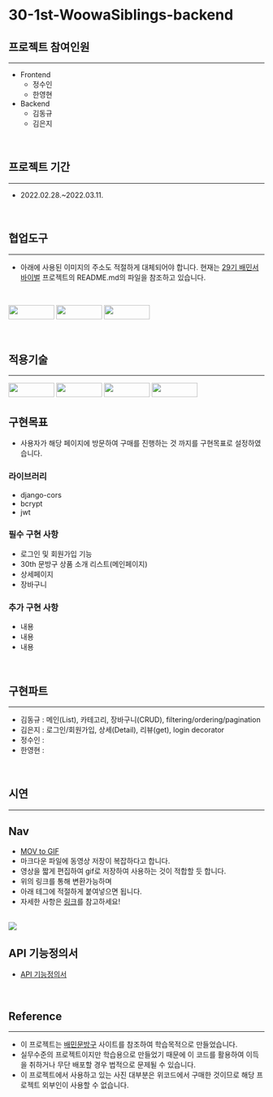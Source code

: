 # 30-1st-WoowaSiblings-backend

## 프로젝트 참여인원
***
* Frontend
  * 정수인
  * 한영현
* Backend
  * 김동규
  * 김은지
  
<br>

## 프로젝트 기간
***
* 2022.02.28.~2022.03.11.

<br>

## 협업도구
***
* 아래에 사용된 이미지의 주소도 적절하게 대체되어야 합니다. 현재는 [29기 배민서바이벌](https://github.com/wecode-bootcamp-korea/29-1st-BAMIN-SURVIVAL-backend) 프로젝트의 README.md의 파일을 참조하고 있습니다.

<br>

<img src="https://camo.githubusercontent.com/cca71357fe98ec5f8cd6ebab9044ad2901f4b64ebda379ac81608ed9f1caa1a0/68747470733a2f2f696d672e736869656c64732e696f2f7374617469632f76313f7374796c653d666f722d7468652d6261646765266d6573736167653d47697448756226636f6c6f723d313831373137266c6f676f3d476974487562266c6f676f436f6c6f723d464646464646266c6162656c3d" height="28px" width="90px"> <img src="https://camo.githubusercontent.com/0006cf094da45ae096d194937b0a810ac30ceeb78db406430af198ff6c8891f7/68747470733a2f2f696d672e736869656c64732e696f2f7374617469632f76313f7374796c653d666f722d7468652d6261646765266d6573736167653d536c61636b26636f6c6f723d344131353442266c6f676f3d536c61636b266c6f676f436f6c6f723d464646464646266c6162656c3d" height="28px" width="90px">
 <img src="https://camo.githubusercontent.com/179f87a8c43c55a1637295709af8ec8c1db5552ea6c8bbebe12a012dde8dede1/68747470733a2f2f696d672e736869656c64732e696f2f7374617469632f76313f7374796c653d666f722d7468652d6261646765266d6573736167653d5472656c6c6f26636f6c6f723d303035324343266c6f676f3d5472656c6c6f266c6f676f436f6c6f723d464646464646266c6162656c3d" height="28px" width="90px">

<br>

## 적용기술
***
<img src="https://camo.githubusercontent.com/3df944c2b99f86f1361df72285183e890f11c52d36dfcd3c2844c6823c823fc1/68747470733a2f2f696d672e736869656c64732e696f2f7374617469632f76313f7374796c653d666f722d7468652d6261646765266d6573736167653d507974686f6e26636f6c6f723d333737364142266c6f676f3d507974686f6e266c6f676f436f6c6f723d464646464646266c6162656c3d" height="28px" width="90px"> 
<img src="https://camo.githubusercontent.com/08fce5ab005e9b770295d3ce978d1e26386596c2f2a19589f165e21030183dcc/68747470733a2f2f696d672e736869656c64732e696f2f7374617469632f76313f7374796c653d666f722d7468652d6261646765266d6573736167653d446a616e676f26636f6c6f723d303932453230266c6f676f3d446a616e676f266c6f676f436f6c6f723d464646464646266c6162656c3d" height="28px" width="90px">
<img src="https://camo.githubusercontent.com/539a184961e9ab46a914b3a57718cd52f9a122ffb33a0bcaaa92484add20ba72/68747470733a2f2f696d672e736869656c64732e696f2f7374617469632f76313f7374796c653d666f722d7468652d6261646765266d6573736167653d4d7953514c26636f6c6f723d343437394131266c6f676f3d4d7953514c266c6f676f436f6c6f723d464646464646266c6162656c3d" height="28px" width="90px">
<img src="https://camo.githubusercontent.com/42acc7ee3a18313a065e672e0835729edf3361dedb045d6c3cf8821fe30a1c2d/68747470733a2f2f696d672e736869656c64732e696f2f7374617469632f76313f7374796c653d666f722d7468652d6261646765266d6573736167653d47697426636f6c6f723d463035303332266c6f676f3d476974266c6f676f436f6c6f723d464646464646266c6162656c3d" height="28px" width="90px">

<br>

## 구현목표
* 사용자가 해당 페이지에 방문하여 구매를 진행하는 것 까지를 구현목표로  설정하였습니다.
### 라이브러리
* django-cors
* bcrypt
* jwt
### 필수 구현 사항
* 로그인 및 회원가입 기능
* 30th 문방구 상품 소개 리스트(메인페이지)
* 상세페이지
* 장바구니
### 추가 구현 사항
* 내용
* 내용
* 내용

<br>

## 구현파트
***
* 김동규 : 메인(List), 카테고리, 장바구니(CRUD), filtering/ordering/pagination
* 김은지 : 로그인/회원가입, 상세(Detail), 리뷰(get), login decorator
* 정수인 :
* 한영현 :

<br>

## 시연
***
## Nav
* [MOV to GIF](https://cloudconvert.com/mov-to-gif)
* 마크다운 파일에 동영상 저장이 복잡하다고 합니다.
* 영상을 짧게 편집하여 gif로 저장하여 사용하는 것이 적합할 듯 합니다.
* 위의 링크를 통해 변환가능하며
* 아래 테그에 적절하게 붙여넣으면 됩니다.
* 자세한 사항은 [링크](https://ndb796.tistory.com/557)를 참고하세요!
<br>
<img width="{해상도 비율}" src="{이미지 경로}"/> 

<br>

## API 기능정의서
* [API 기능정의서]()

<br>

## Reference
***
* 이 프로젝트는 [배민문방구](https://store.baemin.com/) 사이트를 참조하여 학습목적으로 만들었습니다.
* 실무수준의 프로젝트이지만 학습용으로 만들었기 때문에 이 코드를 활용하여 이득을 취하거나 무단 배포할 경우 법적으로 문제될 수 있습니다.
* 이 프로젝트에서 사용하고 있는 사진 대부분은 위코드에서 구매한 것이므로 해당 프로젝트 외부인이 사용할 수 없습니다.


